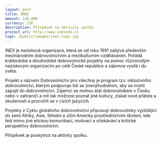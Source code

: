 ```yaml
---
layout: post
title: INEX
amount: 120,000
currency: CZK
description: Příspěvek na aktivity spolku
project_url: http://www.inexsda.cz
logo: /public/images/inex_logo.jpg
---
```


INEX je nezisková organizace, která se od roku 1991 zabývá především mezinárodním dobrovolnictvím a mezikulturním vzděláváním.  Pořádá krátkodobé a dlouhodobé dobrovolnické projekty na pomoc různorodým neziskovým organizacím po celé České republice a zájemce vysílá i do světa.

Projekt s názvem Dobrovolnictví pro všechny je program tzv. inkluzivního dobrovolnictví, kterým podporuje lidi se znevýhodněním, aby se mohli zapojit do dobrovolnictví. Zájemci se mohou stát dobrovolníkem v Česku nebo v zahraničí a mít tak možnost poznat jiné kultury, získat nové přátele a zkušenosti a procvičit se v cizích jazycích.

Projekty z Cyklu globálního dobrovolnictví připravují dobrovolníky vyjíždějící do zemí Afriky, Asie, Střední a Jižní Ameriky prostřednictvím školení, kde řeší mimo jiné etickou komunikaci, motivaci a očekávání a kritické perspektivy dobrovolnictví.

Příspěvek je poskytnut na aktivity spolku.
